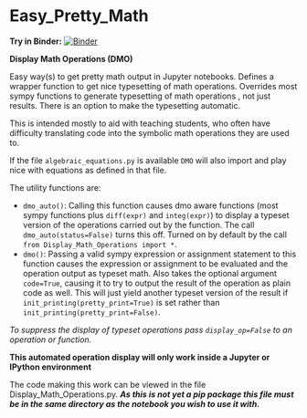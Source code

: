# Easy_Pretty_Math
__Try in Binder:__
[![Binder](https://mybinder.org/badge_logo.svg)](https://mybinder.org/v2/gh/gutow/Easy_Pretty_Math.git/master)

__Display Math Operations (DMO)__

Easy way(s) to get pretty math output in Jupyter notebooks. Defines a wrapper function to get nice
typesetting of math operations. Overrides most sympy functions to generate typesetting of math operations
, not just results. There is an option to make the typesetting automatic.

This is intended mostly to aid with teaching students, who often have difficulty translating code into the symbolic math operations they are used to.

If the file `algebraic_equations.py` is available `DMO` will also import and play nice with equations as defined in that
file.

The utility functions are:

* `dmo_auto()`: Calling this function causes dmo aware functions (most sympy functions plus `diff(expr)` and `integ(expr)`)
to display a typeset version of the operations carried out by the function. The call `dmo_auto(status=False)` turns this off. Turned on by default by the call `from Display_Math_Operations import *`.
* `dmo()`: Passing a valid sympy expression or assignment statement to this function causes the expression or assignment to be evaluated and the operation output as typeset math. Also takes the optional argument `code=True`, causing it to try to output the result of the operation as plain code as well. This will just yield another typeset version of the result if `init_printing(pretty_print=True)` is set rather than `init_printing(pretty_print=False)`.

_To suppress the display of typeset operations pass `display_op=False` to an operation or function._

__This automated operation display will only work inside a Jupyter or IPython environment__

The code making this work can be viewed in the file Display_Math_Operations.py. **_As this is not yet a pip package this file must be in the same directory as the notebook you wish to use it with._**

